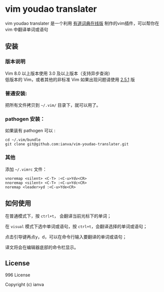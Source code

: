 # vim youdao translater

vim youdao translater 是一个利用 [有道词典在线版](http://dict.youdao.com/) 制作的vim插件，可以帮你在 vim 中翻译单词或语句

## 安装

### 版本说明
Vim 8.0 以上版本使用 3.0 及以上版本（支持异步查询）    
低版本的 Vim，或者其他的非标准 Vim 如果出现问题请使用 [2.5.1](https://github.com/ianva/vim-youdao-translater/releases/tag/2.5.1) 版

### 普通安装:
把所有文件拷贝到 `~/.vim/` 目录下，就可以用了。


### pathogen 安装：
如果装有 pathogen 可以 :

	cd ~/.vim/bundle
	git clone git@github.com:ianva/vim-youdao-translater.git


###  其他
添加 `~/.vimrc` 文件：

```vim
vnoremap <silent> <C-T> :<C-u>Ydv<CR>
nnoremap <silent> <C-T> :<C-u>Ydc<CR>
noremap <leader>yd :<C-u>Yde<CR>
```

## 如何使用

在普通模式下，按 `ctrl+t`， 会翻译当前光标下的单词；

在 `visual` 模式下选中单词或语句，按 `ctrl+t`，会翻译选择的单词或语句；

点击引导键再点y，d，可以在命令行输入要翻译的单词或语句；

译文将会在编辑器底部的命令栏显示。



## License

996 License

Copyright (c) ianva



